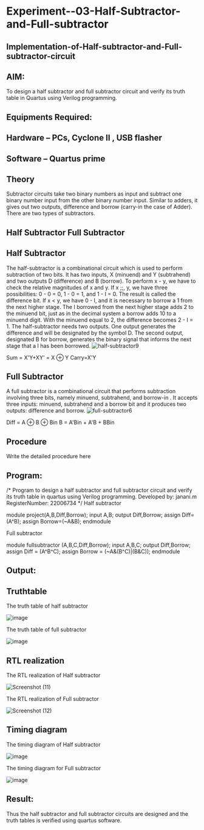 # Experiment--03-Half-Subtractor-and-Full-subtractor
## Implementation-of-Half-subtractor-and-Full-subtractor-circuit
## AIM:
To design a half subtractor and full subtractor circuit and verify its truth table in Quartus using Verilog programming.

## Equipments Required:
## Hardware – PCs, Cyclone II , USB flasher
## Software – Quartus prime
## Theory
Subtractor circuits take two binary numbers as input and subtract one binary number input from the other binary number input. Similar to adders, it gives out two outputs, difference and borrow (carry-in the case of Adder). There are two types of subtractors.

## Half Subtractor Full Subtractor
## Half Subtractor
The half-subtractor is a combinational circuit which is used to perform subtraction of two bits. It has two inputs, X (minuend) and Y (subtrahend) and two outputs D (difference) and B (borrow). To perform x - y, we have to check the relative magnitudes of x and y. If x ;;, y, we have three possibilities: 0 - 0 = 0, 1 - 0 = 1, and 1 - I = 0. The result is called the difference bit. If x < y, we have 0 - I, and it is necessary to borrow a 1 from the next higher stage. The I borrowed from the next higher stage adds 2 to the minuend bit, just as in the decimal system a borrow adds 10 to a minuend digit. With the minuend equal to 2, the difference becomes 2 - I = 1. The half-subtractor needs two outputs. One output generates the difference and will be designated by the symbol D. The second output, designated B for borrow, generates the binary signal that informs the next stage that a I has been borrowed.
![half-subtractor9](https://user-images.githubusercontent.com/36288975/166112538-58c3bc7c-ee5d-4e6a-ac8d-8e8328efe27a.png)


Sum = X'Y+XY' = X ⊕ Y
Carry=X'Y

## Full Subtractor
A full subtractor is a combinational circuit that performs subtraction involving three bits, namely minuend, subtrahend, and borrow-in . It accepts three inputs: minuend, subtrahend and a borrow bit and it produces two outputs: difference and borrow. 
![full-subtractor6](https://user-images.githubusercontent.com/36288975/166112541-24c68359-3de8-4674-ae22-8272ffc385ed.png)


Diff = A ⊕ B ⊕ Bin B = A'Bin + A'B + BBin

## Procedure



Write the detailed procedure here 


## Program:
/*
Program to design a half subtractor and full subtractor circuit and verify its truth table in quartus using Verilog programming.
Developed by: janani.m
RegisterNumber: 22006734 
*/
Half subtractor

module project(A,B,Diff,Borrow);
input A,B;
output Diff,Borrow;
assign Diff=(A^B);
assign Borrow=(~A&B);
endmodule

Full subtractor

module fullsubtractor (A,B,C,Diff,Borrow);
input A,B,C;
output Diff,Borrow;
assign Diff = (A^B^C);
assign Borrow = (~A&(B^C)|(B&C));
endmodule


## Output:

## Truthtable
The truth table of half subtractor


![image](https://user-images.githubusercontent.com/119432417/211179565-eb846a1f-d7fd-4eae-99dd-a763c39c6e78.png)


The truth table of full subtractor


![image](https://user-images.githubusercontent.com/119432417/211179584-f0a8c330-e8fd-4689-a3f0-e212f30ba4ff.png)




##  RTL realization
The RTL realization of Half subtractor


![Screenshot (11)](https://user-images.githubusercontent.com/119432417/211178658-f8c82e6e-8772-43ff-a1fd-29383ebfea6e.png)


The RTL realization of Full subtractor


![Screenshot (12)](https://user-images.githubusercontent.com/119432417/211179529-080e5957-fc04-4dc9-9213-d324bf932abe.png)




## Timing diagram 
The timing diagram of Half subtractor


![image](https://user-images.githubusercontent.com/119432417/211178710-026e8716-2ff0-46ce-bc99-bf7ad68b78b1.png)


The timing diagram for Full subtractor


![image](https://user-images.githubusercontent.com/119432417/211178784-a901cd83-1d11-46a9-b106-4b1f85e0e57b.png)

## Result:
Thus the half subtractor and full subtractor circuits are designed and the truth tables is verified using quartus software.
